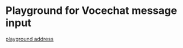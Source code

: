 # Playground for Vocechat message input

[playground address](https://web-msg-input-playground.vercel.com/)
